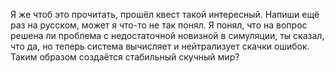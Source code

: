 Я же чтоб это прочитать, прошёл квест такой интересный. Напиши ещё раз на русском, может я что-то не так понял. Я понял, что на вопрос решена ли проблема с недостаточной новизной в симуляции, ты сказал, что да, но теперь система вычисляет и нейтрализует скачки ошибок. Таким образом создаётся стабильный скучный мир?
